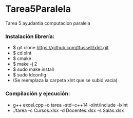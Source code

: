 # Tarea5Paralela
Tarea 5 ayudantia computacion paralela

### Instalación librería:
* $ git clone https://github.com/tfussell/xlnt.git
* $ cd xlnt
* $ cmake .
* $ make -j 2
* $ sudo make install
* $ sudo ldconfig
* (Se reemplaza la carpeta xlnt que se subió vacía)

### Compilación y ejecución:

* g++ excel.cpp -o tarea -std=c++14 -xlnt/include -lxlnt
* ./tarea -c Cursos.xlsx -d Docentes.xlsx -s Salas.xlsx
